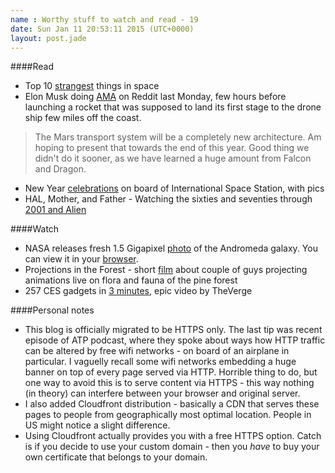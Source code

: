 ```yaml
---
name : Worthy stuff to watch and read - 19
date: Sun Jan 11 20:53:11 2015 (UTC+0000)
layout: post.jade
---
```


####Read

* Top 10 [strangest](http://imgur.com/gallery/crbiq) things in space
* Elon Musk doing [AMA](http://www.reddit.com/r/IAmA/comments/2rgsan/i_am_elon_musk_ceocto_of_a_rocket_company_ama/) on Reddit last Monday, few hours before launching a rocket that was supposed to land its first stage to the drone ship few miles off the coast.

 >The Mars transport system will be a completely new architecture. Am hoping to present that towards the end of this year. Good thing we didn't do it sooner, as we have learned a huge amount from Falcon and Dragon.

* New Year [celebrations](http://en.federalspace.ru/20359/) on board of International Space Station, with pics
* HAL, Mother, and Father - Watching the sixties and seventies through [2001 and Alien](http://www.theparisreview.org/blog/2015/01/09/hal-mother-and-father/)

####Watch

* NASA releases fresh 1.5 Gigapixel [photo](http://petapixel.com/2015/01/07/100-million-stars-looks-like-nasa-releases-1-5-gigapixel-photo-andromeda-galaxy/) of the Andromeda galaxy. You can view it in your [browser](http://www.spacetelescope.org/images/heic1502a/zoomable/).
* Projections in the Forest - short [film](https://vimeo.com/115082758) about couple of guys projecting animations live on flora and fauna of the pine forest
* 257 CES gadgets in [3 minutes](https://www.youtube.com/watch?v=o6dp7zeTExY), epic video by TheVerge

####Personal notes

* This blog is officially migrated to be HTTPS only. The last tip was recent episode of ATP podcast, where they spoke about ways how HTTP traffic can be altered by free wifi networks - on board of an airplane in particular. I vaguelly recall some wifi networks embedding a huge banner on top of every page served via HTTP. Horrible thing to do, but one way to avoid this is to serve content via HTTPS - this way nothing (in theory) can interfere between your browser and original server.
* I also added Cloudfront distribution - basically a CDN that serves these pages to people from geographically most optimal location. People in US might notice a slight difference.
* Using Cloudfront actually provides you with a free HTTPS option. Catch is if you decide to use your custom domain - then you _have_ to buy your own certificate that belongs to your domain.

